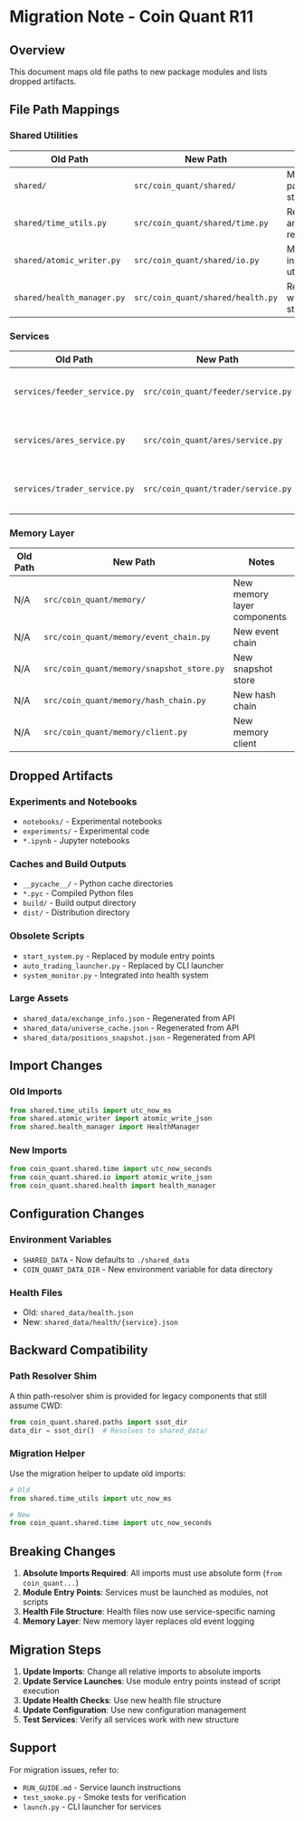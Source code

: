 # Migration Note - Coin Quant R11

## Overview
This document maps old file paths to new package modules and lists dropped artifacts.

## File Path Mappings

### Shared Utilities
| Old Path | New Path | Notes |
|----------|----------|-------|
| `shared/` | `src/coin_quant/shared/` | Moved to package structure |
| `shared/time_utils.py` | `src/coin_quant/shared/time.py` | Renamed and refactored |
| `shared/atomic_writer.py` | `src/coin_quant/shared/io.py` | Merged into I/O utilities |
| `shared/health_manager.py` | `src/coin_quant/shared/health.py` | Refactored with better structure |

### Services
| Old Path | New Path | Notes |
|----------|----------|-------|
| `services/feeder_service.py` | `src/coin_quant/feeder/service.py` | Moved to package structure |
| `services/ares_service.py` | `src/coin_quant/ares/service.py` | Moved to package structure |
| `services/trader_service.py` | `src/coin_quant/trader/service.py` | Moved to package structure |

### Memory Layer
| Old Path | New Path | Notes |
|----------|----------|-------|
| N/A | `src/coin_quant/memory/` | New memory layer components |
| N/A | `src/coin_quant/memory/event_chain.py` | New event chain |
| N/A | `src/coin_quant/memory/snapshot_store.py` | New snapshot store |
| N/A | `src/coin_quant/memory/hash_chain.py` | New hash chain |
| N/A | `src/coin_quant/memory/client.py` | New memory client |

## Dropped Artifacts

### Experiments and Notebooks
- `notebooks/` - Experimental notebooks
- `experiments/` - Experimental code
- `*.ipynb` - Jupyter notebooks

### Caches and Build Outputs
- `__pycache__/` - Python cache directories
- `*.pyc` - Compiled Python files
- `build/` - Build output directory
- `dist/` - Distribution directory

### Obsolete Scripts
- `start_system.py` - Replaced by module entry points
- `auto_trading_launcher.py` - Replaced by CLI launcher
- `system_monitor.py` - Integrated into health system

### Large Assets
- `shared_data/exchange_info.json` - Regenerated from API
- `shared_data/universe_cache.json` - Regenerated from API
- `shared_data/positions_snapshot.json` - Regenerated from API

## Import Changes

### Old Imports
```python
from shared.time_utils import utc_now_ms
from shared.atomic_writer import atomic_write_json
from shared.health_manager import HealthManager
```

### New Imports
```python
from coin_quant.shared.time import utc_now_seconds
from coin_quant.shared.io import atomic_write_json
from coin_quant.shared.health import health_manager
```

## Configuration Changes

### Environment Variables
- `SHARED_DATA` - Now defaults to `./shared_data`
- `COIN_QUANT_DATA_DIR` - New environment variable for data directory

### Health Files
- Old: `shared_data/health.json`
- New: `shared_data/health/{service}.json`

## Backward Compatibility

### Path Resolver Shim
A thin path-resolver shim is provided for legacy components that still assume CWD:

```python
from coin_quant.shared.paths import ssot_dir
data_dir = ssot_dir()  # Resolves to shared_data/
```

### Migration Helper
Use the migration helper to update old imports:

```python
# Old
from shared.time_utils import utc_now_ms

# New
from coin_quant.shared.time import utc_now_seconds
```

## Breaking Changes

1. **Absolute Imports Required**: All imports must use absolute form (`from coin_quant...`)
2. **Module Entry Points**: Services must be launched as modules, not scripts
3. **Health File Structure**: Health files now use service-specific naming
4. **Memory Layer**: New memory layer replaces old event logging

## Migration Steps

1. **Update Imports**: Change all relative imports to absolute imports
2. **Update Service Launches**: Use module entry points instead of script execution
3. **Update Health Checks**: Use new health file structure
4. **Update Configuration**: Use new configuration management
5. **Test Services**: Verify all services work with new structure

## Support

For migration issues, refer to:
- `RUN_GUIDE.md` - Service launch instructions
- `test_smoke.py` - Smoke tests for verification
- `launch.py` - CLI launcher for services
